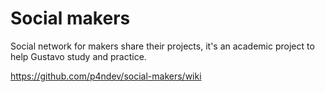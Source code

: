 # Social makers

Social network for makers share their projects, it's an academic project to help Gustavo study and practice.

https://github.com/p4ndev/social-makers/wiki
